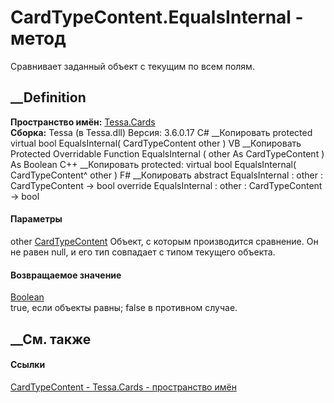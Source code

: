 # CardTypeContent.EqualsInternal - метод
Сравнивает заданный объект с текущим по всем полям.
##  __Definition
 **Пространство имён:** [Tessa.Cards](N_Tessa_Cards.htm)  
 **Сборка:** Tessa (в Tessa.dll) Версия: 3.6.0.17
C# __Копировать
     protected virtual bool EqualsInternal(
    	CardTypeContent other
    )
VB __Копировать
     Protected Overridable Function EqualsInternal ( 
    	other As CardTypeContent
    ) As Boolean
C++ __Копировать
     protected:
    virtual bool EqualsInternal(
    	CardTypeContent^ other
    )
F# __Копировать
     abstract EqualsInternal : 
            other : CardTypeContent -> bool 
    override EqualsInternal : 
            other : CardTypeContent -> bool 
#### Параметры
other [CardTypeContent](T_Tessa_Cards_CardTypeContent.htm)
     Объект, с которым производится сравнение. Он не равен null, и его тип совпадает с типом текущего объекта. 
#### Возвращаемое значение
[Boolean](https://learn.microsoft.com/dotnet/api/system.boolean)  
true, если объекты равны; false в противном случае.
## __См. также
#### Ссылки
[CardTypeContent - ](T_Tessa_Cards_CardTypeContent.htm)
[Tessa.Cards - пространство имён](N_Tessa_Cards.htm)
